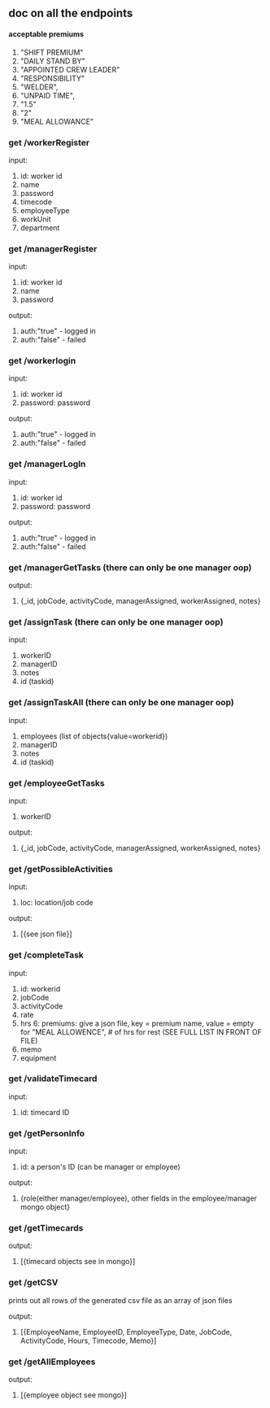 ## doc on all the endpoints 

#### acceptable premiums
1. "SHIFT PREMIUM"
2. "DAILY STAND BY"
3. "APPOINTED CREW LEADER"
4. "RESPONSIBILITY"
5. "WELDER",
6. "UNPAID TIME",
7. "1.5"
8. "2"
9. "MEAL ALLOWANCE"

### get /workerRegister

input:

1. id: worker id
2. name
3. password
4. timecode
5. employeeType
6. workUnit
7. department

### get /managerRegister

input:

1. id: worker id
2. name
3. password

output:

1. auth:"true" - logged in
2. auth:"false" - failed

### get /workerlogin

input:

1. id: worker id
2. password: password

output:

1. auth:"true" - logged in
2. auth:"false" - failed

### get /managerLogIn

input:

1. id: worker id
2. password: password

output:

1. auth:"true" - logged in
2. auth:"false" - failed

### get /managerGetTasks (there can only be one manager oop)

output:

1. {_id, jobCode, activityCode, managerAssigned, workerAssigned, notes}

### get /assignTask (there can only be one manager oop)

input:

1. workerID
2. managerID
3. notes
4. id (taskid)

### get /assignTaskAll (there can only be one manager oop)

input:

1. employees (list of objects{value=workerid})
2. managerID
3. notes
4. id (taskid)

### get /employeeGetTasks

input:

1. workerID

output:

1. {_id, jobCode, activityCode, managerAssigned, workerAssigned, notes}

### get /getPossibleActivities

input:

1. loc: location/job code

output:

1. [{see json file}]

### get /completeTask

input:

1. id: workerid
2. jobCode
3. activityCode
4. rate
5. hrs
6: premiums: give a json file, key = premium name, value = empty for "MEAL ALLOWENCE", # of hrs for rest (SEE FULL LIST IN FRONT OF FILE)
7. memo
8. equipment

### get /validateTimecard

input:

1. id: timecard ID

### get /getPersonInfo

input:

1. id: a person's ID (can be manager or employee)

output:
1. {role(either manager/employee), other fields in the employee/manager mongo object}

### get /getTimecards

output:
1. [{timecard objects see in mongo}]

### get /getCSV

prints out all rows of the generated csv file as an array of json files

output:
1. [{EmployeeName, EmployeeID, EmployeeType, Date, JobCode, ActivityCode, Hours, Timecode, Memo}]

### get /getAllEmployees

output:
1. [{employee object see mongo}]


